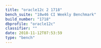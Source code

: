 ```yaml
---
title: "oracle12c 2 1718"
bench_suite: "18w46 CI Weekly Benchmark"
build_number: "1718"
dbprofile: "oracle12c"
classifier: ""
date: 2018-11-12T07:53:59
type: "bench"
---
```

